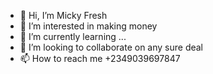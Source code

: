 - 👋 Hi, I’m Micky Fresh
- 👀 I’m interested in making money
- 🌱 I’m currently learning ...
- 💞️ I’m looking to collaborate on any sure deal
- 📫 How to reach me +2349039697847

<!---
mickydad/mickydad is a ✨ special ✨ repository because its `README.md` (this file) appears on your GitHub profile.
You can click the Preview link to take a look at your changes.
--->
